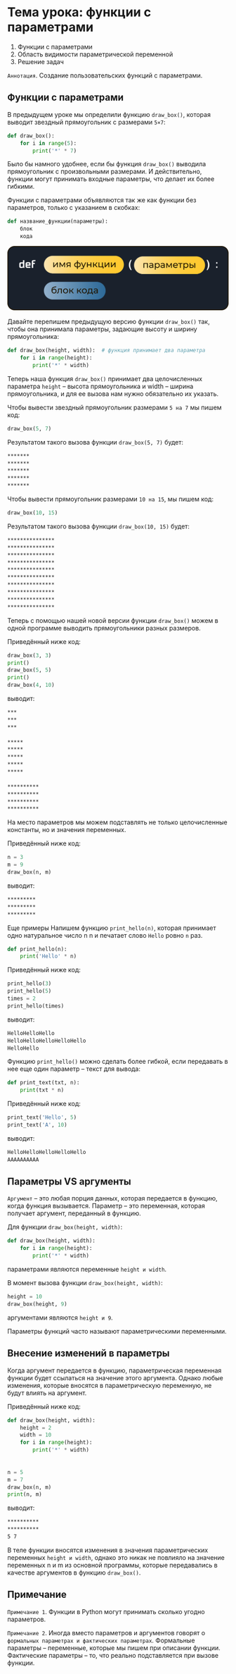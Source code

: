 # Тема урока: функции с параметрами

1. Функции с параметрами
2. Область видимости параметрической переменной
3. Решение задач

`Аннотация`. Создание пользовательских функций с параметрами.

## Функции с параметрами

В предыдущем уроке мы определили функцию `draw_box()`, которая выводит звездный прямоугольник с размерами `5×7`:

```python
def draw_box():
    for i in range(5):
        print('*' * 7)
```

Было бы намного удобнее, если бы функция `draw_box()` выводила прямоугольник с произвольными размерами. И действительно,
функции могут принимать входные параметры, что делает их более гибкими.

Функции с параметрами объявляются так же как функции без параметров, только с указанием в скобках:

```python
def название_функции(параметры):
    блок
    кода
```

!["Dbeaver"](/stepic/beginers/7%20%20function/13_2/image1.png)

Давайте перепишем предыдущую версию функции `draw_box()` так, чтобы она принимала параметры, задающие высоту и ширину
прямоугольника:

```python
def draw_box(height, width):  # функция принимает два параметра
    for i in range(height):
        print('*' * width)
```

Теперь наша функция `draw_box()` принимает два целочисленных параметра `height` – высота прямоугольника и width – ширина
прямоугольника, и для ее вызова нам нужно обязательно их указать.

Чтобы вывести звездный прямоугольник размерами `5 на 7` мы пишем код:

```python
draw_box(5, 7)
```

Результатом такого вызова функции `draw_box(5, 7)` будет:

```html
*******
*******
*******
*******
*******
```

Чтобы вывести прямоугольник размерами `10 на 15`, мы пишем код:

```python
draw_box(10, 15)
```

Результатом такого вызова функции `draw_box(10, 15)` будет:

```html
***************
***************
***************
***************
***************
***************
***************
***************
***************
***************
```

Теперь с помощью нашей новой версии функции `draw_box()` можем в одной программе выводить прямоугольники разных размеров.

Приведённый ниже код:

```python
draw_box(3, 3)
print()
draw_box(5, 5)
print()
draw_box(4, 10)
```

выводит:

```html
***
***
***

*****
*****
*****
*****
*****

**********
**********
**********
**********
```

На место параметров мы можем подставлять не только целочисленные константы, но и значения переменных.

Приведённый ниже код:

```python
n = 3
m = 9
draw_box(n, m)
```

выводит:

```html
*********
*********
*********
```

Еще примеры
Напишем функцию `print_hello(n)`, которая принимает одно натуральное число n n и печатает слово `Hello` ровно `n` раз.

```python
def print_hello(n):
    print('Hello' * n)
```

Приведённый ниже код:

```python
print_hello(3)
print_hello(5)
times = 2
print_hello(times)
```

выводит:

```html
HelloHelloHello
HelloHelloHelloHelloHello
HelloHello
```

Функцию `print_hello()` можно сделать более гибкой, если передавать в нее еще один параметр – текст для вывода:

```python
def print_text(txt, n):
    print(txt * n)
```

Приведённый ниже код:

```python
print_text('Hello', 5)
print_text('A', 10)
```

выводит:

```html
HelloHelloHelloHelloHello
AAAAAAAAAA
```

## Параметры VS аргументы
`Аргумент` – это любая порция данных, которая передается в функцию, когда функция вызывается. Параметр – это переменная,
которая получает аргумент, переданный в функцию.

Для функции `draw_box(height, width)`:

```python
def draw_box(height, width):
    for i in range(height):
        print('*' * width)
```

параметрами являются переменные `height и width`.

В момент вызова функции `draw_box(height, width)`:

```python
height = 10
draw_box(height, 9)
```

аргументами являются `height и 9`.

Параметры функций часто называют параметрическими переменными.

## Внесение изменений в параметры
Когда аргумент передается в функцию, параметрическая переменная функции будет ссылаться на значение этого аргумента.
Однако любые изменения, которые вносятся в параметрическую переменную, не будут влиять на аргумент.

Приведённый ниже код:

```python
def draw_box(height, width):
    height = 2
    width = 10
    for i in range(height):
        print('*' * width)


n = 5
m = 7
draw_box(n, m)
print(n, m)
```

выводит:

```html
**********
**********
5 7
```

В теле функции вносятся изменения в значения параметрических переменных `height и width`, однако это никак не повлияло на
значение переменных n и m из основной программы, которые передавались в качестве аргументов в функцию `draw_box()`.

## Примечание

`Примечание 1`. Функции в Python могут принимать сколько угодно параметров.

`Примечание 2`. Иногда вместо параметров и аргументов говорят о `формальных параметрах и фактических параметрах`. Формальные
параметры – переменные, которые мы пишем при описании функции. Фактические параметры – то, что реально подставляется при
вызове функции.

